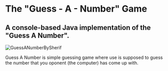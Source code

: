 # The "Guess - A - Number" Game

## A console-based Java implementation of the "Guess A Number".
![GuessANumberBySherif](https://github.com/ShSherif94/GuessANumberBySherif/assets/170802220/331db2d9-4af7-431f-96d5-fffa71815db4)

Guess A Number is simple guessing game where use is supposed to guess the number that you oponent (the computer) has come up with.
